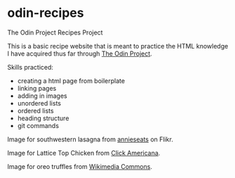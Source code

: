 # odin-recipes
The Odin Project Recipes Project

This is a basic recipe website that is meant to practice the HTML knowledge I have acquired thus far through [The Odin Project](https://www.theodinproject.com/).

Skills practiced:
- creating a html page from boilerplate
- linking pages
- adding in images
- unordered lists
- ordered lists
- heading structure
- git commands

Image for southwestern lasagna from [annieseats](https://www.flickr.com/photos/27129991@N03/) on Flikr.

Image for Lattice Top Chicken from [Click Americana](https://clickamericana.com).

Image for oreo truffles from [Wikimedia Commons](https://commons.wikimedia.org/wiki/Main_Page).